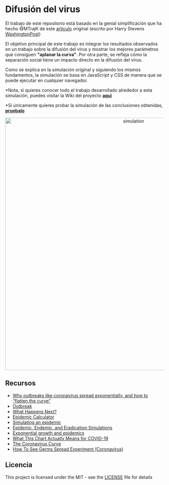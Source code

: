 # Difusión del virus

El trabajo de este repositorio está basado en la genial simplificación que ha hecho @MTrajK de este [artículo](https://www.washingtonpost.com/graphics/2020/world/corona-simulator/) original (escrito por Harry Stevens  [WashingtonPost](https://www.washingtonpost.com/))

El objetivo principal de este trabajo es integrar los resultados observados en un trabajo sobre la difusión del virus y mostrar los mejores parámetros que consiguen **"aplanar la curva"**. Por otra parte, se refleja cómo la separación social tiene un impacto directo en la difusión del virus.

Como se explica en la simulación original y siguiendo los mismos fundamentos, la simulación se basa en JavaScript y CSS de manera que se puede ejecutar en cualquier navegador.



*Nota, si quieres conocer todo el trabajo desarrollado alrededor a esta simulación, puedes visitar la Wiki del proyecto **[aquí](https://github.com/inesgarb/virus-spreading/wiki)**

*Si únicamente quieres probar la simulación de las conclusiones obtenidas, **[pruebalo](https://mtrajk.github.io/virus-spreading/)**

<p align="center">
    <img src="https://raw.githubusercontent.com/MTrajK/virus-spreading/master/images/simulation.gif" width="800px" title="simulation">
</p>


## Recursos

- [Why outbreaks like coronavirus spread exponentially, and how to “flatten the curve”](https://www.washingtonpost.com/graphics/2020/world/corona-simulator/)
- [Outbreak](https://meltingasphalt.com/interactive/outbreak/)
- [What Happens Next?](https://ncase.me/covid-19/)
- [Epidemic Calculator](http://gabgoh.github.io/COVID/index.html)
- [Simulating an epidemic](https://www.youtube.com/watch?v=gxAaO2rsdIs)
- [Epidemic, Endemic, and Eradication Simulations](https://www.youtube.com/watch?v=7OLpKqTriio)
- [Exponential growth and epidemics](https://www.youtube.com/watch?v=Kas0tIxDvrg)
- [What This Chart Actually Means for COVID-19](https://www.youtube.com/watch?v=fgBla7RepXU)
- [The Coronavirus Curve](https://www.youtube.com/watch?v=k6nLfCbAzgo)
- [How To See Germs Spread Experiment (Coronavirus)](https://www.youtube.com/watch?v=I5-dI74zxPg)


## Licencia

This project is licensed under the MIT - see the [LICENSE](LICENSE) file for details
